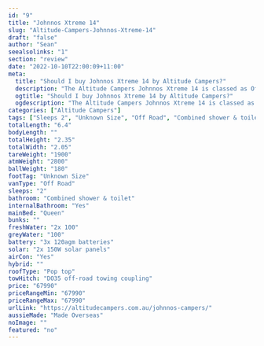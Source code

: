 ```yaml
---
id: "9"
title: "Johnnos Xtreme 14"
slug: "Altitude-Campers-Johnnos-Xtreme-14"
draft: "false"
author: "Sean"
seealsolinks: "1"
section: "review"
date: "2022-10-10T22:00:09+11:00"
meta:
  title: "Should I buy Johnnos Xtreme 14 by Altitude Campers?"
  description: "The Altitude Campers Johnnos Xtreme 14 is classed as Off Road, and sleeps 2 people. It is Made Overseas and comes in at Unknown Size. It generally has Combined shower & toilet."
  ogtitle: "Should I buy Johnnos Xtreme 14 by Altitude Campers?"
  ogdescription: "The Altitude Campers Johnnos Xtreme 14 is classed as Off Road, and sleeps 2 people. It is Made Overseas and comes in at Unknown Size. It generally has Combined shower & toilet."
categories: ["Altitude Campers"]
tags: ["Sleeps 2", "Unknown Size", "Off Road", "Combined shower & toilet", "Pop top", "60 - 70k", "Made Overseas"]
totalLength: "6.4"
bodyLength: ""
totalHeight: "2.35"
totalWidth: "2.05"
tareWeight: "1900"
atmWeight: "2800"
ballWeight: "180"
footTag: "Unknown Size"
vanType: "Off Road"
sleeps: "2"
bathroom: "Combined shower & toilet"
internalBathroom: "Yes"
mainBed: "Queen"
bunks: ""
freshWater: "2x 100"
greyWater: "100"
battery: "3x 120agm batteries"
solar: "2x 150W solar panels"
airCon: "Yes"
hybrid: ""
roofType: "Pop top"
towHitch: "DO35 off-road towing coupling"
price: "67990"
priceRangeMin: "67990"
priceRangeMax: "67990"
urlLink: "https://altitudecampers.com.au/johnnos-campers/"
aussieMade: "Made Overseas"
noImage: ""
featured: "no"
---
```

